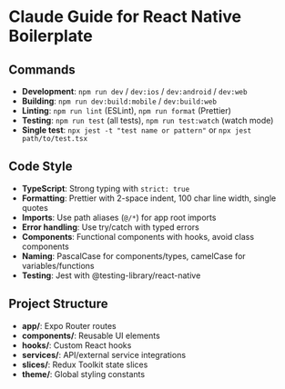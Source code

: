 # Claude Guide for React Native Boilerplate

## Commands
- **Development**: `npm run dev` / `dev:ios` / `dev:android` / `dev:web`
- **Building**: `npm run dev:build:mobile` / `dev:build:web` 
- **Linting**: `npm run lint` (ESLint), `npm run format` (Prettier)
- **Testing**: `npm run test` (all tests), `npm run test:watch` (watch mode)
- **Single test**: `npx jest -t "test name or pattern"` or `npx jest path/to/test.tsx`

## Code Style
- **TypeScript**: Strong typing with `strict: true`
- **Formatting**: Prettier with 2-space indent, 100 char line width, single quotes
- **Imports**: Use path aliases (`@/*`) for app root imports
- **Error handling**: Use try/catch with typed errors
- **Components**: Functional components with hooks, avoid class components
- **Naming**: PascalCase for components/types, camelCase for variables/functions
- **Testing**: Jest with @testing-library/react-native

## Project Structure
- **app/**: Expo Router routes
- **components/**: Reusable UI elements
- **hooks/**: Custom React hooks
- **services/**: API/external service integrations
- **slices/**: Redux Toolkit state slices
- **theme/**: Global styling constants